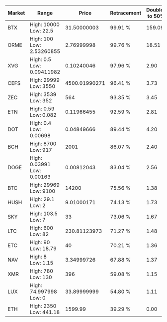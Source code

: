 | Market | Range | Price| Retracement | Doubles to 50% |
| --- | --- | --- | --- | --- |
| BTX | High: 10000<br />Low: 22.5 | 31.50000003 | 99.91 % | 159.09 |
| ORME | High: 100<br />Low: 2.53260855 | 2.76999998 | 99.76 % | 18.51 |
| XVG | High: 0.5<br />Low: 0.09411982 | 0.10240046 | 97.96 % | 2.90 |
| CEFS | High: 29999<br />Low: 3550 | 4500.01990271 | 96.41 % | 3.73 |
| ZEC | High: 3539<br />Low: 352 | 564 | 93.35 % | 3.45 |
| ETN | High: 0.59<br />Low: 0.082 | 0.11966455 | 92.59 % | 2.81 |
| DOT | High: 0.4<br />Low: 0.00698 | 0.04849666 | 89.44 % | 4.20 |
| BCH | High: 8700<br />Low: 917 | 2001 | 86.07 % | 2.40 |
| DOGE | High: 0.03991<br />Low: 0.00163 | 0.00812043 | 83.04 % | 2.56 |
| BTC | High: 29969<br />Low: 9100 | 14200 | 75.56 % | 1.38 |
| HUSH | High: 29.1<br />Low: 2 | 9.01000171 | 74.13 % | 1.73 |
| SKY | High: 103.5<br />Low: 7 | 33 | 73.06 % | 1.67 |
| LTC | High: 600<br />Low: 82 | 230.81123973 | 71.27 % | 1.48 |
| ETC | High: 90<br />Low: 18.79 | 40 | 70.21 % | 1.36 |
| NAV | High: 8<br />Low: 1.15 | 3.34999726 | 67.88 % | 1.37 |
| XMR | High: 780<br />Low: 130 | 396 | 59.08 % | 1.15 |
| LUX | High: 74.997998<br />Low: 0 | 33.89999999 | 54.80 % | 1.11 |
| ETH | High: 2350<br />Low: 441.18 | 1599.99 | 39.29 % | 0.00 |
